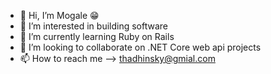 - 👋 Hi, I’m Mogale 😁
- 👀 I’m interested in building software
- 🌱 I’m currently learning Ruby on Rails
- 💞️ I’m looking to collaborate on .NET Core web api projects
- 📫 How to reach me --> thadhinsky@gmial.com

<!---
gummy-b/gummy-b is a ✨ special ✨ repository because its `README.md` (this file) appears on your GitHub profile.
You can click the Preview link to take a look at your changes.
--->
